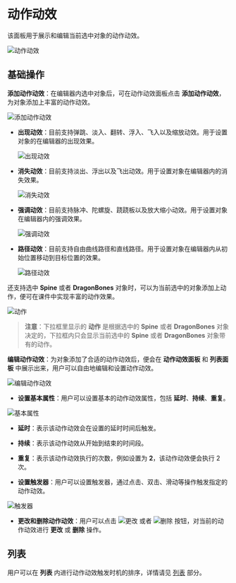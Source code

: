 # 动作动效

该面板用于展示和编辑当前选中对象的动作动效。

![动作动效](img/effect.png)

## 基础操作

**添加动作动效**：在编辑器内选中对象后，可在动作动效面板点击 **添加动作动效**，为对象添加上丰富的动作动效。

![添加动作动效](img/addeffect.png)

- **出现动效**：目前支持弹跳、淡入、翻转、浮入、飞入以及缩放动效。用于设置对象的在编辑器的出现效果。

    ![出现动效](img/appear.png)

- **消失动效**：目前支持淡出、浮出以及飞出动效。用于设置对象在编辑器内的消失效果。

    ![消失动效](img/disappear.png)

- **强调动效**：目前支持脉冲、陀螺旋、跷跷板以及放大缩小动效。用于设置对象在编辑器内的强调效果。

    ![强调动效](img/emphasize.png)

- **路径动效**：目前支持自由曲线路径和直线路径。用于设置对象在编辑器内从初始位置移动到目标位置的效果。

    ![路径动效](img/path.png)

还支持选中 **Spine** 或者 **DragonBones** 对象时，可以为当前选中的对象添加上动作，便可在课件中实现丰富的动作效果。

![动作](img/action.png)

> **注意**：下拉框里显示的 **动作** 是根据选中的 **Spine** 或者 **DragonBones** 对象决定的，下拉框内只会显示当前选中的 **Spine** 或者 **DragonBones** 对象带有的动作。

**编辑动作动效**：为对象添加了合适的动作动效后，便会在 **动作动效面板** 和 **列表面板** 中展示出来，用户可以自由地编辑和设置动作动效。

![编辑动作动效](img/editeffect.png)

- **设置基本属性**：用户可以设置基本的动作动效属性，包括 **延时**、**持续**、**重复**。

![基本属性](img/basicattribute.png)

- **延时**：表示该动作动效会在设置的延时时间后触发。

- **持续**：表示该动作动效从开始到结束的时间段。

- **重复**：表示该动作动效执行的次数，例如设置为 **2**，该动作动效便会执行 2 次。

- **设置触发器**：用户可以设置触发器，通过点击、双击、滑动等操作触发指定的动作动效。

![触发器](img/trigger.png)

- **更改和删除动作动效**：用户可以点击 ![更改](img/changeeffect.png) 或者 ![删除](img/deleteeffect.png) 按钮，对当前的动作动效进行 **更改** 或 **删除** 操作。

## 列表

用户可以在 **列表** 内进行动作动效触发时机的排序，详情请见 [列表](list/index.md) 部分。
